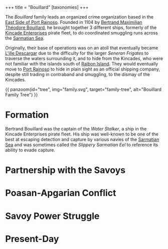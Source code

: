 +++
title = "Bouillard"
[taxonomies]
+++

The *Bouillard* family leads an organized crime organization based in the [East Side of Port Rainoso](@/locations/port-rainoso.md#east-side). Founded in 1104 by [Bertrand Maximilian Théodore Bouillard](@/characters/bertrand-bouillard.md), he brought together 3 different ships, formerly of the [Kincade Enterprises](@/organizations/kincade-enterprises.md) pirate fleet, to do coordinated smuggling runs across the [Sarmatian Sea](@/locations/sarmatian-sea.md).

Originally, their base of operations was on an atoll that eventually became [L'ille Descargar](@/locations/descargar-atoll.md) due to the difficulty for the larger *Seneran Frigates* to traverse the waters surrounding it, and to hide from the Kincades, who were not familiar with the islands south of [Raibon Island](@/locations/raibon-island.md). They would eventually move to [Port Rainoso](@/locations/port-rainoso.md) to hide in plain sight as an official shipping company, despite still trading in contraband and smuggling, to the dismay of the Kincades.

{{ panzoom(id="tree", img="family.svg", target="family-tree", alt="Bouillard Family Tree") }}

# Formation

Bertrand Bouillard was the captain of the *Water Stalker*, a ship in the Kincade Enterprises pirate fleet. His ship was well-known to be one of the best at escaping detection and capture by various navies of the [Sarmatian Sea](@/locations/sarmatian-sea.md) and was sometimes called the *Slippery Sarmatian Eel* to reference its ability to evade capture.

# Partnership with the Savoys

# Poasan-Apgarian Conflict

# Savoy Power Struggle

# Present-Day
